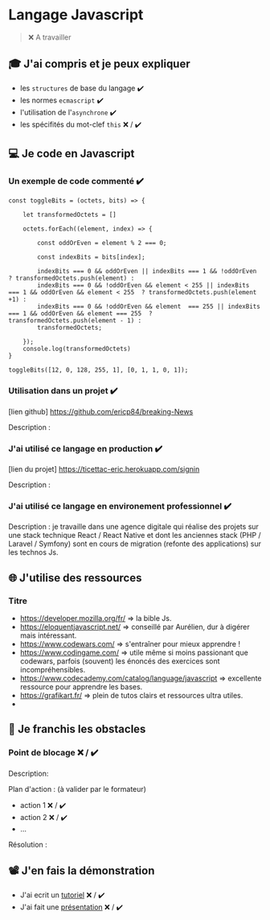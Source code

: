 # Langage Javascript

> ❌ A travailler

<!-- > ✔️ Auto validation par l'étudiant -->

## 🎓 J'ai compris et je peux expliquer

- les `structures` de base du langage ✔️
- les normes `ecmascript` ✔️
- l'utilisation de l'`asynchrone` ✔️
- les spécifités du mot-clef `this` ❌ / ✔️

## 💻 Je code en Javascript

### Un exemple de code commenté ✔️

<!-- ** je déclare une fonction acceptant 2 paramètres (octets et bits) ** -->

    const toggleBits = (octets, bits) => {

<!-- ** j'assigne la variable transformedOctets comme étant un tableau vide, elle recevra les élements de ma boucles ** -->

        let transformedOctets = []

<!-- ** je boucle sur octets, je lui donne 2 paramètres (element et index) ** -->

        octets.forEach((element, index) => {

<!-- ** je déclare une variable oddOrEven qui pour résumer me servira de référence dans mes condtions afin de vérifier si l'élément est pair ou impair ** -->

            const oddOrEven = element % 2 === 0;

<!-- ** j'assigne indexBits au index de bits (au lieu de récupérer le tableau entier il le décomposera index par index) ** -->

            const indexBits = bits[index];

<!-- ** série de ternaire vérifiant selon les valeur de indexBits puis si il est pair ou impair et également si il est inférieur ou égal à 255 ** -->

            indexBits === 0 && oddOrEven || indexBits === 1 && !oddOrEven ? transformedOctets.push(element) :
            indexBits === 0 && !oddOrEven && element < 255 || indexBits === 1 && oddOrEven && element < 255  ? transformedOctets.push(element +1) :
            indexBits === 0 && !oddOrEven && element  === 255 || indexBits === 1 && oddOrEven && element === 255  ? transformedOctets.push(element - 1) :
            transformedOctets;

<!-- ** ** ** ** ** ** ** ** ** ** ** ** ** ** ** ** ** -->

        });
        console.log(transformedOctets)
    }

<!-- ** je lance ma fonction en lui reseignant les 2 paramètres necessaires (2 tableaux de number)** -->

    toggleBits([12, 0, 128, 255, 1], [0, 1, 1, 0, 1]);

### Utilisation dans un projet ✔️

[lien github] https://github.com/ericp84/breaking-News

Description :

### J'ai utilisé ce langage en production ✔️

[lien du projet] https://ticettac-eric.herokuapp.com/signin

Description :

### J'ai utilisé ce langage en environement professionnel ✔️

Description : je travaille dans une agence digitale qui réalise des projets sur une stack technique React / React Native et dont les anciennes stack (PHP / Laravel / Symfony) sont en cours de migration (refonte des applications) sur les technos Js.

## 🌐 J'utilise des ressources

### Titre

- https://developer.mozilla.org/fr/ => la bible Js.
- https://eloquentjavascript.net/ => conseillé par Aurélien, dur à digérer mais intéressant.
- https://www.codewars.com/ => s'entraîner pour mieux apprendre !
- https://www.codingame.com/ => utile même si moins passionant que codewars, parfois (souvent) les énoncés des exercices sont incompréhensibles.
- https://www.codecademy.com/catalog/language/javascript => excellente ressource pour apprendre les bases.
- https://grafikart.fr/ => plein de tutos clairs et ressources ultra utiles.
-

## 🚧 Je franchis les obstacles

### Point de blocage ❌ / ✔️

Description:

Plan d'action : (à valider par le formateur)

- action 1 ❌ / ✔️
- action 2 ❌ / ✔️
- ...

Résolution :

## 📽️ J'en fais la démonstration

- J'ai ecrit un [tutoriel](...) ❌ / ✔️
- J'ai fait une [présentation](...) ❌ / ✔️
